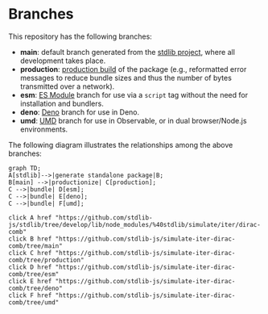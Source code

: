 <!--

@license Apache-2.0

Copyright (c) 2022 The Stdlib Authors.

Licensed under the Apache License, Version 2.0 (the "License");
you may not use this file except in compliance with the License.
You may obtain a copy of the License at

    http://www.apache.org/licenses/LICENSE-2.0

Unless required by applicable law or agreed to in writing, software
distributed under the License is distributed on an "AS IS" BASIS,
WITHOUT WARRANTIES OR CONDITIONS OF ANY KIND, either express or implied.
See the License for the specific language governing permissions and
limitations under the License.

-->

# Branches

This repository has the following branches:

-   **main**: default branch generated from the [stdlib project][stdlib-url], where all development takes place.
-   **production**: [production build][production-url] of the package (e.g., reformatted error messages to reduce bundle sizes and thus the number of bytes transmitted over a network).
-   **esm**: [ES Module][esm-url] branch for use via a `script` tag without the need for installation and bundlers.
-   **deno**: [Deno][deno-url] branch for use in Deno.
-   **umd**: [UMD][umd-url] branch for use in Observable, or in dual browser/Node.js environments.

The following diagram illustrates the relationships among the above branches:

```mermaid
graph TD;
A[stdlib]-->|generate standalone package|B;
B[main] -->|productionize| C[production];
C -->|bundle| D[esm];
C -->|bundle| E[deno];
C -->|bundle| F[umd];

click A href "https://github.com/stdlib-js/stdlib/tree/develop/lib/node_modules/%40stdlib/simulate/iter/dirac-comb"
click B href "https://github.com/stdlib-js/simulate-iter-dirac-comb/tree/main"
click C href "https://github.com/stdlib-js/simulate-iter-dirac-comb/tree/production"
click D href "https://github.com/stdlib-js/simulate-iter-dirac-comb/tree/esm"
click E href "https://github.com/stdlib-js/simulate-iter-dirac-comb/tree/deno"
click F href "https://github.com/stdlib-js/simulate-iter-dirac-comb/tree/umd"
```

[stdlib-url]: https://github.com/stdlib-js/stdlib/tree/develop/lib/node_modules/%40stdlib/simulate/iter/dirac-comb
[production-url]: https://github.com/stdlib-js/simulate-iter-dirac-comb/tree/production
[deno-url]: https://github.com/stdlib-js/simulate-iter-dirac-comb/tree/deno
[umd-url]: https://github.com/stdlib-js/simulate-iter-dirac-comb/tree/umd
[esm-url]: https://github.com/stdlib-js/simulate-iter-dirac-comb/tree/esm